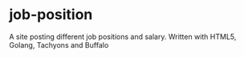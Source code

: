 # job-position
A site posting different job positions and salary. Written with HTML5, Golang, Tachyons and Buffalo
